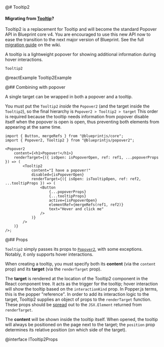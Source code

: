 @# Tooltip2

<div class="@ns-callout @ns-intent-primary @ns-icon-info-sign">
    <h4 class="@ns-heading">

Migrating from [Tooltip](#core/components/tooltip)?

</h4>

Tooltip2 is a replacement for Tooltip and will become the standard Popover API in Blueprint core v4.
You are encouraged to use this new API now to ease the transition to the next major version of Blueprint.
See the full [migration guide](https://github.com/palantir/blueprint/wiki/Popover2-migration) on the wiki.

</div>

A tooltip is a lightweight popover for showing additional information during hover interactions.

`Tooltip2`

@reactExample Tooltip2Example

@## Combining with popover

A single target can be wrapped in both a popover and a tooltip.

You must put the `Tooltip2` _inside_ the `Popover2` (and the target inside the
`Tooltip2`), so the final hierarchy is `Popover2 > Tooltip2 > target` This order is
required because the tooltip needs information from popover disable itself when the
popover is open is open, thus preventing both elements from appearing at the same time.

```tsx
import { Button, mergeRefs } from "@blueprintjs/core";
import { Popover2, Tooltip2 } from "@blueprintjs/popover2";

<Popover2
    content={<h1>Popover!</h1>}
    renderTarget={({ isOpen: isPopoverOpen, ref: ref1, ...popoverProps }) => (
        <Tooltip2
            content="I have a popover!"
            disabled={isPopoverOpen}
            renderTarget={({ isOpen: isTooltipOpen, ref: ref2, ...tooltipProps }) => (
                <Button
                    {...popoverProps}
                    {...tooltipProps}
                    active={isPopoverOpen}
                    elementRef={mergeRefs(ref1, ref2)}
                    text="Hover and click me"
                />
            )}
        />
    )}
/>;
```

@## Props

`Tooltip2` simply passes its props to [`Popover2`](#popover2-package/popover2), with
some exceptions. Notably, it only supports hover interactions.

When creating a tooltip, you must specify both its **content** (via the `content` prop) and
its **target** (via the `renderTarget` prop).

The **target** is rendered at the location of the Tooltip2 component in the React component tree. It acts
as the trigger for the tooltip; hover interaction will show the tooltip based on the `interactionKind` prop.
In Popper.js terms, this is the popper "reference". In order to add its interaction logic to the target,
Tooltip2 supplies an object of props to the `renderTarget` function. These props should be
[spread](https://developer.mozilla.org/en-US/docs/Web/JavaScript/Reference/Operators/Spread_syntax#spread_in_object_literals)
out to the `JSX.Element` returned from `renderTarget`.

The **content** will be shown inside the tooltip itself. When opened, the tooltip will always be
positioned on the page next to the target; the `position` prop determines its relative position (on
which side of the target).

@interface ITooltip2Props
